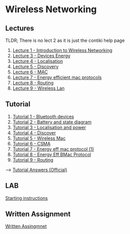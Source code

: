 # Wireless Networking

## Lectures
TLDR; There is no lect 2 as it is just the contiki help page


1. [Lecture 1 - Introduction to Wireless Networking]({{site.baseurl}}/2021-01-15-cs4222-lecture-1-introduction/)
2. [Lecture 3 - Devices Energy]({{site.baseurl}}/2021-01-29-cs4222-lecture-3-devices-energy)
3. [Lecture 4 - Localisation]({{site.baseurl}}/2021-02-12-cs4222-lecture-4-localisation)
3. [Lecture 5 - Discovery]({{site.baseurl}}/2021-02-22-cs4222-lecture-5-discovery)
4. [Lecture 6 - MAC]({{site.baseurl}}/2021-03-06-cs4222-lecture-6-wireless-mac)
5. [Lecture 7 - Energy efficient mac protocols]({{site.baseurl}}/2021-03-22-cs4222-lecture-7-energy-efficient-mac-protocol)
6. [Lecture 8 - Routing]({{site.baseurl}}/2021-04-03-cs4222-lecture-8-routing)
7. [Lecture 9 - Wireless Lan]({{site.baseurl}}/2021-04-19-cs4222-lecture-9-wlan)


## Tutorial

1. [Tutorial 1 - Bluetooth devices]({{site.baseurl}}/2021-01-29-cs4222-tutorial-2-bluetooth-devices)
2. [Tutorial 2 - Battery and state diagram]({{site.baseurl}}/2021-02-11-cs4222-tutorial-2-state-diagrams-and-battery-life-span)
3. [Tutorial 3 - Localisation and power]({{site.baseurl}}/2021-02-13-cs4222-tutorial-5-localization-and-power)
4. [Tutorial 4 - Discover]({{site.baseurl}}/2021-03-06-cs4222-tutorial-6-discovery)
5. [Tutorial 5 - Wireless Mac]({{site.baseurl}}/2021-03-06-cs4222-tutorial-5-wireless-mac)
6. [Tutorial 6 - CSMA]({{site.baseurl}}/2021-03-14-cs4222-tutorial-6-csma)
7. [Tutorial 7 - Energy eff mac protocol (1)]({{site.baseurl}}/2021-03-22-cs4222-tutorial-7-energy-efficient-mac-protocol-1)
8. [Tutorial 8 - Energy Eff BMac Protocol]({{site.baseurl}}/2021-04-03-cs4222-tutorial-8-energy-efficient-bmac)
9. [Tutorial 9 - Routing]({{site.baseurl}}/2021-04-03-cs4222-tutorial-9-routing)

--> [Tutorial Answers (Official)]({{site.baseurl}}/2021-04-19-cs4222-tutorial-answers-official)

## LAB

[Starting instructions]({{site.baseurl}}/2021-02-07-cs4222-contiki-lab-set-up)

## Written Assignment
[Written Assingmnet]({{site.baseurl}}/2021-04-19-cs4222-written-assignment)
